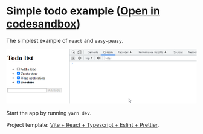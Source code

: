 # Simple todo example ([Open in codesandbox](https://codesandbox.io/s/fnidh1))

The simplest example of `react` and `easy-peasy`.

![Todo app with easy-peasy](./resources/todo-app.gif)

Start the app by running `yarn dev`.

Project template: [Vite + React + Typescript + Eslint + Prettier](https://github.com/TheSwordBreaker/vite-reactts-eslint-prettier).
